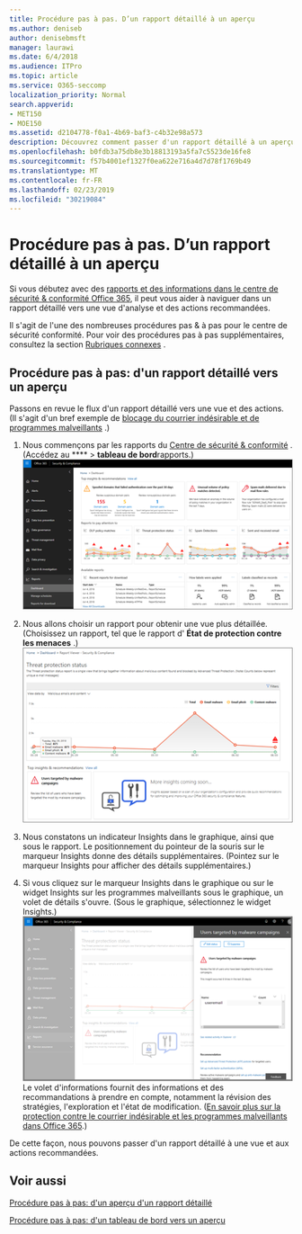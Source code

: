 ```yaml
---
title: Procédure pas à pas. D’un rapport détaillé à un aperçu
ms.author: deniseb
author: denisebmsft
manager: laurawi
ms.date: 6/4/2018
ms.audience: ITPro
ms.topic: article
ms.service: O365-seccomp
localization_priority: Normal
search.appverid:
- MET150
- MOE150
ms.assetid: d2104778-f0a1-4b69-baf3-c4b32e98a573
description: Découvrez comment passer d'un rapport détaillé à un aperçu des actions recommandées dans le centre de &amp; sécurité conformité.
ms.openlocfilehash: b0fdb3a75db8e3b18813193a5fa7c5523de16fe8
ms.sourcegitcommit: f57b4001ef1327f0ea622e716a4d7d78f1769b49
ms.translationtype: MT
ms.contentlocale: fr-FR
ms.lasthandoff: 02/23/2019
ms.locfileid: "30219084"
---
```

# <a name="walkthrough---from-a-detailed-report-to-an-insight"></a>Procédure pas à pas. D’un rapport détaillé à un aperçu

Si vous débutez avec des [rapports et des informations dans le centre de sécurité &amp; conformité Office 365](reports-and-insights-in-security-and-compliance.md), il peut vous aider à naviguer dans un rapport détaillé vers une vue d'analyse et des actions recommandées. 
  
Il s'agit de l'une des nombreuses procédures pas &amp; à pas pour le centre de sécurité conformité. Pour voir des procédures pas à pas supplémentaires, consultez la section [Rubriques connexes](#related-topics) . 
  
## <a name="walkthrough-from-a-detailed-report-to-an-insight"></a>Procédure pas à pas: d'un rapport détaillé vers un aperçu

Passons en revue le flux d'un rapport détaillé vers une vue et des actions. (Il s'agit d'un bref exemple de [blocage du courrier indésirable et de programmes malveillants](anti-spam-and-anti-malware-protection.md) .) 
  
1. Nous commençons par les rapports du [Centre de sécurité &amp; conformité](https://protection.office.com) . (Accédez au **** \> **tableau de bord**rapports.)<br/>![Dans le centre &amp; de sécurité conformité, accédez à \> rapports de tableau de bord](media/68f3bb7c-b4f7-4cca-904b-478643a93c94.png)
  
2. Nous allons choisir un rapport pour obtenir une vue plus détaillée. (Choisissez un rapport, tel que le rapport d' **État de protection contre les menaces** .)<br/>![Rapport d'état de protection contre les menaces affichant des informations](media/f47d7dbd-816a-47ba-b8db-53919fbed192.png)
  
3. Nous constatons un indicateur Insights dans le graphique, ainsi que sous le rapport. Le positionnement du pointeur de la souris sur le marqueur Insights donne des détails supplémentaires. (Pointez sur le marqueur Insights pour afficher des détails supplémentaires.)
    
4. Si vous cliquez sur le marqueur Insights dans le graphique ou sur le widget Insights sur les programmes malveillants sous le graphique, un volet de détails s'ouvre. (Sous le graphique, sélectionnez le widget Insights.)<br/>![Détails des informations sur les programmes malveillants](media/2c8bccc5-ca4e-4bb9-ad4c-55fcee0535b7.png)<br/>Le volet d'informations fournit des informations et des recommandations à prendre en compte, notamment la révision des stratégies, l'exploration et l'état de modification. ([En savoir plus sur la protection contre le courrier indésirable et les programmes malveillants dans Office 365](anti-spam-and-anti-malware-protection.md).)
    
De cette façon, nous pouvons passer d'un rapport détaillé à une vue et aux actions recommandées. 
  
## <a name="related-topics"></a>Voir aussi

[Procédure pas à pas: d'un aperçu d'un rapport détaillé](from-an-insight-to-a-detailed-report.md)
  
[Procédure pas à pas: d'un tableau de bord vers un aperçu](from-a-dashboard-to-an-insight.md)
  

